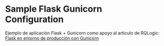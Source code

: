 # Sample Flask Gunicorn Configuration

Ejemplo de aplicación Flask + Gunicorn como apoyo al artículo de RQLogic: 
[Flask en entorno de producción con Gunicorn](http://www.rqlogic.com/blog/2016/Nov/6/flask-entorno-de-produccion-con-gunicorn/)
